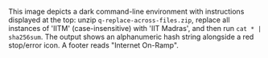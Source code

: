 This image depicts a dark command-line environment with instructions displayed at the top: unzip `q-replace-across-files.zip`, replace all instances of 'IITM' (case-insensitive) with 'IIT Madras', and then run `cat * | sha256sum`. The output shows an alphanumeric hash string alongside a red stop/error icon. A footer reads "Internet On-Ramp".